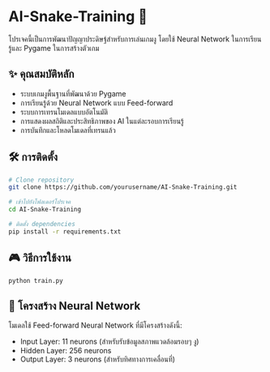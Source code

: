# AI-Snake-Training 🐍

โปรเจคนี้เป็นการพัฒนาปัญญาประดิษฐ์สำหรับการเล่นเกมงู โดยใช้ Neural Network ในการเรียนรู้และ Pygame ในการสร้างตัวเกม

## ✨ คุณสมบัติหลัก

- ระบบเกมงูพื้นฐานที่พัฒนาด้วย Pygame
- การเรียนรู้ด้วย Neural Network แบบ Feed-forward
- ระบบการเทรนโมเดลแบบอัตโนมัติ
- การแสดงผลสถิติและประสิทธิภาพของ AI ในแต่ละรอบการเรียนรู้
- การบันทึกและโหลดโมเดลที่เทรนแล้ว

## 🛠 การติดตั้ง

```bash
# Clone repository
git clone https://github.com/yourusername/AI-Snake-Training.git

# เข้าไปยังโฟลเดอร์โปรเจค
cd AI-Snake-Training

# ติดตั้ง dependencies
pip install -r requirements.txt
```

## 🎮 วิธีการใช้งาน

```python
python train.py
```

## 🧠 โครงสร้าง Neural Network

โมเดลใช้ Feed-forward Neural Network ที่มีโครงสร้างดังนี้:
- Input Layer: 11 neurons (สำหรับรับข้อมูลสภาพแวดล้อมรอบๆ งู)
- Hidden Layer: 256 neurons
- Output Layer: 3 neurons (สำหรับทิศทางการเคลื่อนที่)

